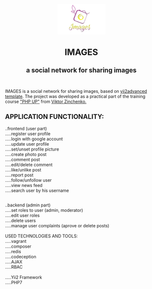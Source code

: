 <p align="center">
        <img src="https://github.com/surayborys/images_new/blob/master/frontend/web/images/logo.png" height="100px">
    <h1 align="center">IMAGES</h1>
    <h2 align="center">a social network for sharing images</h2>
    <br>
</p>

IMAGES is a social network for sharing images, based on <a href="https://github.com/yiisoft/yii2-app-advanced">yii2advanced template</a>. 
The project was developed as a practical part of the training course <a href="https://php-up.com/">"PHP UP"</a> from <a href="https://zinchenko.us/">Viktor Zinchenko.</a>

APPLICATION FUNCTIONALITY:
--------------------------

..frontend (user part)</br>
.....register user profile</br>
.....login with google account</br>
.....update user profile</br>
.....set/unset profile picture </br>
.....create photo post</br>
.....comment post</br>
.....edit/delete comment </br>
.....like/unlike post</br>
.....report post</br>
.....follow/unfollow user</br>
.....view news feed</br>
.....search user by his username</br></br>

..backend (admin part)</br>
.....set roles to user (admin, moderator)</br>
.....edit user roles</br>
.....delete users</br>
.....manage user complaints (aprove or delete posts)
</br></br>
USED TECHNOLOGIES AND TOOLS:</br>
.....vagrant</br>
.....composer</br>
.....redis</br>
.....codeception</br>
.....AJAX</br>
.....RBAC</br>
</br>
.....Yii2 Framework</br>
.....PHP7</br>



